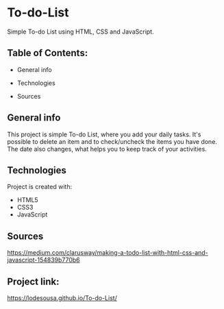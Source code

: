 # To-do-List
Simple To-do List using HTML, CSS and JavaScript.


## Table of Contents:

 - General info
 
 - Technologies
 
 - Sources


## General info
This project is simple To-do List, where you add your daily tasks. It's possible to delete an item and to check/uncheck the items you have done. The date also changes, what helps you to keep track of your activities. 

	
## Technologies
Project is created with:
* HTML5
* CSS3
* JavaScript


## Sources

https://medium.com/clarusway/making-a-todo-list-with-html-css-and-javascript-154839b770b6

## Project link:

https://lodesousa.github.io/To-do-List/

 

